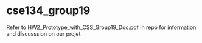 cse134_group19
==============
Refer to HW2_Prototype_with_CSS_Group19_Doc.pdf in repo for information and discusssion on our projet